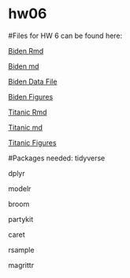 # hw06

#Files for HW 6 can be found here:

[Biden Rmd](https://github.com/abbygirlrose/hw06/blob/master/hw6_biden.Rmd)

[Biden md](https://github.com/abbygirlrose/hw06/blob/master/hw6_biden.md)

[Biden Data File](https://github.com/abbygirlrose/hw06/blob/master/data/biden.csv)

[Biden Figures](https://github.com/abbygirlrose/hw06/tree/master/hw6_biden_files/figure-markdown_github)

[Titanic Rmd](https://github.com/abbygirlrose/hw06/blob/master/hw6_titanic.Rmd)

[Titanic md](https://github.com/abbygirlrose/hw06/blob/master/hw6_titanic.md)

[Titanic Figures](https://github.com/abbygirlrose/hw06/tree/master/hw6_titanic_files/figure-markdown_github)


#Packages needed:
tidyverse

dplyr

modelr

broom

partykit

caret

rsample

magrittr



